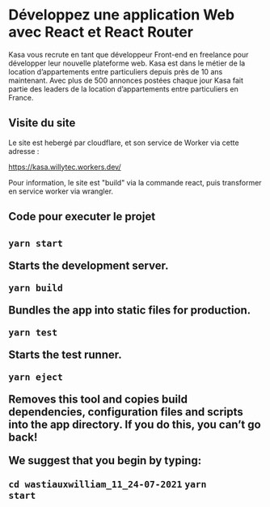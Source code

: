 <h1>Développez une application Web avec React et React Router</h1>

<p>Kasa vous recrute en tant que développeur Front-end en freelance pour développer leur nouvelle plateforme web. Kasa est dans le métier de la location d’appartements entre particuliers depuis près de 10 ans maintenant. Avec plus de 500 annonces postées chaque jour Kasa fait partie des leaders de la location d’appartements entre particuliers en France.</p>

<h2> Visite du site </h2>
<p> Le site est hebergé par cloudflare, et son service de Worker via cette adresse :</P>
<a href = "https://kasa.willytec.workers.dev"/>https://kasa.willytec.workers.dev/</a>
<p>Pour information, le site est "build" via la commande react, puis transformer en service worker via wrangler.</p>


<h2> Code pour executer le projet <h2>
  <code>yarn start </code>
    <p>Starts the development server.</p>

  <code>yarn build</code>
    <p>Bundles the app into static files for production.</p>

  <code>yarn test</code>
    <p>Starts the test runner.</p>

  <code>yarn eject</code>
    <p>Removes this tool and copies build dependencies, configuration files
    and scripts into the app directory. If you do this, you can’t go back!</p>

<p>We suggest that you begin by typing:</p>

  <code>cd wastiauxwilliam_11_24-07-2021</code>
  <code>yarn start</code>